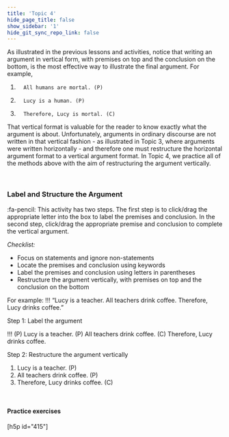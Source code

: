 ```yaml
---
title: 'Topic 4'
hide_page_title: false
show_sidebar: '1'
hide_git_sync_repo_link: false
---
```



As illustrated in the previous lessons and activities, notice that writing an argument in vertical form, with premises on top and the conclusion on the bottom, is the most effective way to illustrate the final argument. For example,   

1.       All humans are mortal. (P)
2.       Lucy is a human. (P)
3.       Therefore, Lucy is mortal. (C)


That vertical format is valuable for the reader to know exactly what the argument is about. Unfortunately, arguments in ordinary discourse are not written in that vertical fashion - as illustrated in Topic 3, where arguments were written horizontally - and therefore one must restructure the horizontal argument format to a vertical argument format. In Topic 4, we practice all of the methods above with the aim of restructuring the argument vertically.


&nbsp;

### Label and Structure the Argument
:fa-pencil: This activity has two steps. The first step is to click/drag the appropriate letter into the box to label the premises and conclusion. In the second step, click/drag the appropriate premise and conclusion to complete the vertical argument.

_Checklist:_

- Focus on statements and ignore non-statements
- Locate the premises and conclusion using keywords
- Label the premises and conclusion using letters in parentheses
- Restructure the argument vertically, with premises on top and the conclusion on the bottom


For example:
!!! “Lucy is a teacher. All teachers drink coffee. Therefore, Lucy drinks coffee.”

Step 1: Label the argument

!!! (P) Lucy is a teacher. (P) All teachers drink coffee. (C) Therefore, Lucy drinks coffee.


Step 2: Restructure the argument vertically

1. Lucy is a teacher. (P)
2. All teachers drink coffee. (P)
3. Therefore, Lucy drinks coffee. (C)

&nbsp;


#### Practice exercises
[h5p id="415"]
